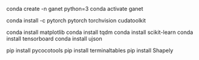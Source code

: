 conda create -n ganet python=3
conda activate ganet

conda install -c pytorch pytorch torchvision cudatoolkit

conda install matplotlib 
conda install tqdm
conda install scikit-learn
conda install tensorboard
conda install ujson

pip install pycocotools
pip install terminaltables
pip install Shapely
